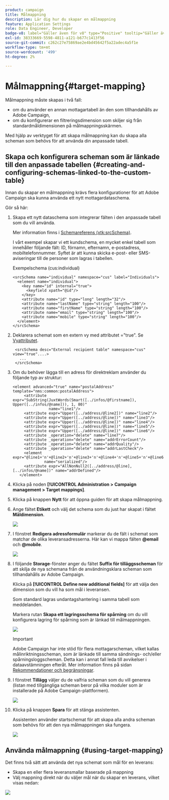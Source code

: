 ```yaml
---
product: campaign
title: Målmappning
description: Lär dig hur du skapar en målmappning
feature: Application Settings
role: Data Engineer, Developer
badge-v8: label="Gäller även för v8" type="Positive" tooltip="Gäller även Campaign v8"
exl-id: 38333669-5598-4811-a121-b677c1413f56
source-git-commit: c262c27e75869ae2e4bd45642f5a22adec4a5f1e
workflow-type: tm+mt
source-wordcount: '499'
ht-degree: 2%

---
```


# Målmappning{#target-mapping}



Målmappning måste skapas i två fall:

* om du använder en annan mottagartabell än den som tillhandahålls av Adobe Campaign,
* om du konfigurerar en filtreringsdimension som skiljer sig från standardmåldimensionen på målmappningsskärmen.

Med hjälp av verktyget för att skapa målmappning kan du skapa alla scheman som behövs för att använda din anpassade tabell.

## Skapa och konfigurera scheman som är länkade till den anpassade tabellen {#creating-and-configuring-schemas-linked-to-the-custom-table}

Innan du skapar en målmappning krävs flera konfigurationer för att Adobe Campaign ska kunna använda ett nytt mottagardataschema.

Gör så här:

1. Skapa ett nytt dataschema som integrerar fälten i den anpassade tabell som du vill använda.

   Mer information finns i [Schemareferens (xtk:srcSchema)](../../configuration/using/about-schema-reference.md).

   I vårt exempel skapar vi ett kundschema, en mycket enkel tabell som innehåller följande fält: ID, förnamn, efternamn, e-postadress, mobiltelefonnummer. Syftet är att kunna skicka e-post- eller SMS-aviseringar till de personer som lagras i tabellen.

   Exempelschema (cus:individual)

   ```
   <srcSchema name="individual" namespace="cus" label="Individuals">
     <element name="individual">
       <key name="id" internal="true">
         <keyfield xpath="@id"/>
       </key>
       <attribute name="id" type="long" length="32"/>
       <attribute name="lastName" type="string" length="100"/>
       <attribute name="firstName" type="string" length="100"/>
       <attribute name="email" type="string" length="100"/>
       <attribute name="mobile" type="string" length="100"/>
     </element>
   </srcSchema>
   ```

1. Deklarera schemat som en extern vy med attributet =&quot;true&quot;. Se [Vyattributet](../../configuration/using/schema-characteristics.md#the-view-attribute).

   ```
    <srcSchema desc="External recipient table" namespace="cus" view="true"....>
      ...
    </srcSchema>
   ```

1. Om du behöver lägga till en adress för direktreklam använder du följande typ av struktur:

   ```
   <element advanced="true" name="postalAddress" template="nms:common:postalAddress">
        <attribute expr="SubString(JuxtWords(Smart([../infos/@firstname]), Upper([../infos/@name])), 1, 80)"
                   name="line1"/>
        <attribute expr="Upper([../address/@line2])" name="line2"/>
        <attribute expr="Upper([../address/@line])" name="line3"/>
        <attribute expr="Upper([../address/@line])" name="line4"/>
        <attribute expr="Upper([../address/@line])" name="line5"/>
        <attribute expr="Upper([../address/@line])" name="line6"/>
        <attribute _operation="delete" name="line7"/>
        <attribute _operation="delete" name="addrErrorCount"/>
        <attribute _operation="delete" name="addrQuality"/>
        <attribute _operation="delete" name="addrLastCheck"/>
        <element expr="@line1+'n'+@line2+'n'+@line3+'n'+@line4+'n'+@line5+'n'+@line6"
                 name="serialized"/>
        <attribute expr="AllNonNull2([../address/@line], [../infos/@name])" name="addrDefined"/>
      </element>
   ```

1. Klicka på noden **[!UICONTROL Administration > Campaign management > Target mappings]**.
1. Klicka på knappen **Nytt** för att öppna guiden för att skapa målmappning.
1. Ange fältet **Etikett** och välj det schema som du just har skapat i fältet **Måldimension**.

   ![](assets/mapping_diffusion_wizard_1.png)

1. I fönstret **Redigera adressformulär** markerar du de fält i schemat som matchar de olika leveransadresserna. Här kan vi mappa fälten **@email** och **@mobile**.

   ![](assets/mapping_diffusion_wizard_2.png)

1. I följande **Storage**-fönster anger du fältet **Suffix för tilläggsscheman** för att skilja de nya schemana från de användningsklara scheman som tillhandahålls av Adobe Campaign.

   Klicka på **[!UICONTROL Define new additional fields]** för att välja den dimension som du vill ha som mål i leveransen.

   Som standard lagras undantagshantering i samma tabell som meddelanden.

   Markera rutan **Skapa ett lagringsschema för spårning** om du vill konfigurera lagring för spårning som är länkad till målmappningen.

   ![](assets/mapping_diffusion_wizard_3.png)

   >[!IMPORTANT]
   >
   >Adobe Campaign har inte stöd för flera mottagarscheman, vilket kallas målinriktningsscheman, som är länkade till samma sändnings- och/eller spårningsloggscheman. Detta kan i annat fall leda till avvikelser i dataavstämningen efteråt. Mer information finns på sidan [Rekommendationer och begränsningar](../../configuration/using/about-custom-recipient-table.md).

1. I fönstret **Tillägg** väljer du de valfria scheman som du vill generera (listan med tillgängliga scheman beror på vilka moduler som är installerade på Adobe Campaign-plattformen).

   ![](assets/mapping_diffusion_wizard_4.png)

1. Klicka på knappen **Spara** för att stänga assistenten.

   Assistenten använder startschemat för att skapa alla andra scheman som behövs för att den nya målmappningen ska fungera.

   ![](assets/mapping_schema_list.png)

## Använda målmappning {#using-target-mapping}

Det finns två sätt att använda det nya schemat som mål för en leverans:

* Skapa en eller flera leveransmallar baserade på mappning
* Välj mappning direkt när du väljer mål när du skapar en leverans, vilket visas nedan:

![](assets/mapping_selection_ciblage.png)
